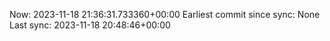 Now: 2023-11-18 21:36:31.733360+00:00 Earliest commit since sync: None Last sync: 2023-11-18 20:48:46+00:00
